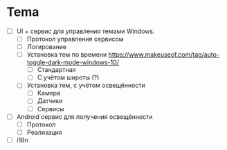 # Tema

- [ ] UI + сервис для управления темами Windows.
  - [ ] Протокол управления сервисом
  - [ ] Логирование
  - [ ] Установка тем по времени https://www.makeuseof.com/tag/auto-toggle-dark-mode-windows-10/
    - [ ] Стандартная
    - [ ] С учётом широты (?)
  - [ ] Установка тем, с учётом освещённости
    - [ ] Камера
    - [ ] Датчики
    - [ ] Сервисы
- [ ] Android сервис для получения освещённости
  - [ ] Протокол
  - [ ] Реализация
- [ ] i18n
